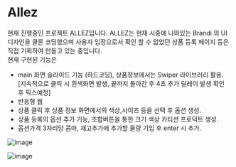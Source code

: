 # Allez
현재 진행중인 프로젝트 ALLEZ입니다.
ALLEZ는 현재 시중에 나와있는 Brandi 의 UI디자인을 클론 코딩했으며
사용자 입장으로서 확인 할 수 없었던 상품 등록 페이지 등은 직접 기획하여 만들고 있는 중입니다.  
현재 구현된 기능은  
- main 화면 슬라이드 기능 (하드코딩), 상품정보에서는 Swiper 라이브러리 활용.
[지속적으로 클릭 시 흰색화면 발생, 끝까지 돌아간 후 4초 추가 딜레이 발생 확인 후 픽스예정]
- 반응형 웹
- 상품 클릭 후 상품 정보 화면에서의 색상,사이즈 등을 선택 후 옵션 생성.
- 상품 등록의 옵션 추가 기능, 조합버튼을 통한 크기 색상 카티션 프로덕트 생성.
- 옵션가격 3자리당 콤마, 재고추가에 추가할 물량 기입 후 enter 시 추가.

![image](https://user-images.githubusercontent.com/66547608/172335056-214ed6f6-16b4-4edd-8282-784725eb76fe.png)

![image](https://user-images.githubusercontent.com/66547608/172334922-7149acc8-01db-4777-a061-fe8b52ef4e4d.png)
